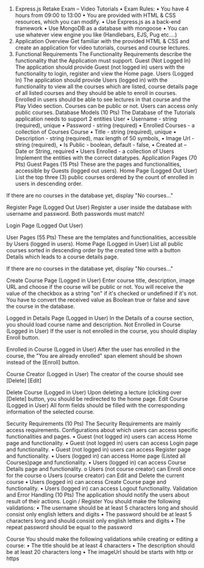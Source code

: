 1.	Express.js Retake Exam – Video Tutorials
•	Exam Rules:
•	You have 4 hours from 09:00 to 13:00
•	You are provided with HTML & CSS resources, which you can modify.
•	Use Express.js as a back-end framework
•	Use MongoDB as a database with mongoose
•	You can use whatever view engine you like (Handlebars, EJS, Pug etc.…)
2.	Application Overview
Get familiar with the provided HTML & CSS and create an application for video tutorials, courses and course lectures.
3.	Functional Requirements
The Functionality Requirements describe the functionality that the Application must support.
Guest (Not Logged In)
The application should provide Guest (not logged in) users with the functionality to login, register and view the Home page.
Users (Logged In)
The application should provide Users (logged in) with the functionality to view all the courses which are listed, course details page of all listed courses and they should be able to enroll in courses. Enrolled in users should be able to see lectures in that course and the Play Video section. Courses can be public or not. Users can access only public courses.
Database Models (10 Pts)
The Database of the Tutorials application needs to support 2 entities
User
•	Username - string (required), unique
•	Password - string (required)
•	Enrolled Courses - a collection of Courses 
Course
•	Title - string (required), unique
•	Description - string (required), max length of 50 symbols,
•	Image Url - string (required),
•	Is Public - boolean, default - false,
•	Created at – Date or String, required
•	Users Enrolled - a collection of Users
Implement the entities with the correct datatypes.
Application Pages (70 Pts)
Guest Pages (15 Pts)
These are the pages and functionalities, accessible by Guests (logged out users).
Home Page (Logged Out User)
List the top three (3) public courses ordered by the count of enrolled in users in descending order.
 
If there are no courses in the database yet, display "No courses..."
 
Register Page (Logged Out User) 
Register a user inside the database with username and password. Both passwords must match!
 
Login Page (Logged Out User)
 
User Pages (55 Pts)
These are the templates and functionalities, accessible by Users (logged in users).
Home Page (Logged in User)
List all public courses sorted in descending order by the created time with a button Details which leads to a course details page.
 
If there are no courses in the database yet, display "No courses..."
 
Create Course Page (Logged in User)
Enter course title, description, image URL and choose if the course will be public or not. You will receive the value of the checkbox as a string "on" if it's checked or undefined if it's not. You have to convert the received value as Boolean true or false and save the course in the database.
 
Logged in Details Page (Logged in User)
In the Details of a course section, you should load course name and description.
Not Enrolled in Course (Logged in User)
If the user is not enrolled in the course, you should display Enroll button. 
 

Enrolled in Course (Logged in User)
After the user has enrolled in the course, the "You are already enrolled" span element should be shown instead of the [Enroll] button.
 
Course Creator (Logged in User)
The creator of the course should see [Delete] [Edit]
 
Delete Course (Logged in User)
Upon deleting a lecture (clicking over [Delete] button, you should be redirected to the home page.
Edit Course (Logged in User)
All form fields should be filled with the corresponding information of the selected course.
 
Security Requirements (10 Pts)
The Security Requirements are mainly access requirements. Configurations about which users can access specific functionalities and pages.
•	Guest (not logged in) users can access Home page and functionality.
•	Guest (not logged in) users can access Login page and functionality.
•	Guest (not logged in) users can access Register page and functionality.
•	Users (logged in) can access Home page (Listed all Courses)page and functionality.
•	Users (logged in) can access Course Details page and functionality.
o	Users (not course creator) can Enroll once for the course
o	Users (course creator) can Edit and Delete the current course
•	Users (logged in) can access Create Course page and functionality.
•	Users (logged in) can access Logout functionality.
Validation and Error Handling (10 Pts)
The application should notify the users about result of their actions.
Login / Register
You should make the following validations:
•	The username should be at least 5 characters long and should consist only english letters and digits
•	The password should be at least 5 characters long and should consist only english letters and digits
•	The repeat password should be equal to the password
 
 
Course
You should make the following validations while creating or editing a course:
•	The title should be at least 4 characters
•	The description should be at least 20 characters long
•	The imageUrl should be starts with http or https
 



